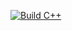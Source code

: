 [![Build C++](https://github.com/wwoah/ColorHex/actions/workflows/main.yml/badge.svg?branch=main)](https://github.com/wwoah/ColorHex/actions/workflows/main.yml)
